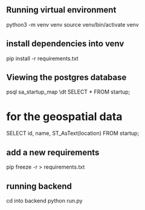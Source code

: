 ## Running virtual environment 
python3 -m venv venv
source venv/bin/activate venv
## install dependencies into venv
pip install -r requirements.txt

## Viewing the postgres database
psql sa_startup_map
\dt
SELECT * FROM startup;
# for the geospatial data
SELECT id, name, ST_AsText(location) FROM startup;

## add a new requirements 
pip freeze -r > requirements.txt

## running backend 
cd into backend 
python run.py